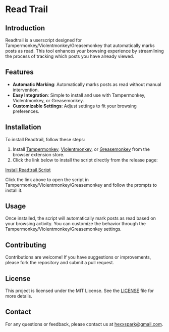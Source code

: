 # Read Trail

## Introduction

Readtrail is a userscript designed for Tampermonkey/Violentmonkey/Greasemonkey that automatically marks posts as read. This tool enhances your browsing experience by streamlining the process of tracking which posts you have already viewed.

## Features

- **Automatic Marking**: Automatically marks posts as read without manual intervention.
- **Easy Integration**: Simple to install and use with Tampermonkey, Violentmonkey, or Greasemonkey.
- **Customizable Settings**: Adjust settings to fit your browsing preferences.

## Installation

To install Readtrail, follow these steps:

1. Install [Tampermonkey](https://www.tampermonkey.net/), [Violentmonkey](https://violentmonkey.github.io/), or [Greasemonkey](https://www.greasespot.net/) from the browser extension store.
2. Click the link below to install the script directly from the release page:

[Install Readtrail Script](https://github.com/hexxspark/readtrail/releases/download/latest/readtrail.user.js)

Click the link above to open the script in Tampermonkey/Violentmonkey/Greasemonkey and follow the prompts to install it.

## Usage

Once installed, the script will automatically mark posts as read based on your browsing activity. You can customize the behavior through the Tampermonkey/Violentmonkey/Greasemonkey settings.

## Contributing

Contributions are welcome! If you have suggestions or improvements, please fork the repository and submit a pull request.

## License

This project is licensed under the MIT License. See the [LICENSE](LICENSE) file for more details.

## Contact

For any questions or feedback, please contact us at <hexxspark@gmail.com>.
